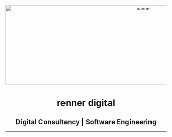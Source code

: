 <p align="center"><img src="https://i.imgur.com/Mwrzt5F.png" alt="banner" height=250" width="850"></p>

<h1 align="center">renner digital</h1>
<h2 align="center">Digital Consultancy | Software Engineering</h2>

-----

